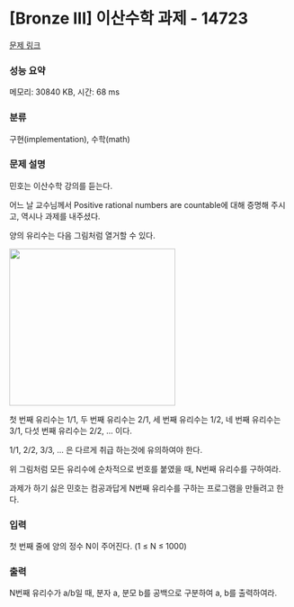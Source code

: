 # [Bronze III] 이산수학 과제 - 14723 

[문제 링크](https://www.acmicpc.net/problem/14723) 

### 성능 요약

메모리: 30840 KB, 시간: 68 ms

### 분류

구현(implementation), 수학(math)

### 문제 설명

<p>민호는 이산수학 강의를 듣는다.</p>

<p>어느 날 교수님께서 Positive rational numbers are countable에 대해 증명해 주시고, 역시나 과제를 내주셨다. </p>

<p>양의 유리수는 다음 그림처럼 열거할 수 있다.</p>

<p><img alt="" src="https://onlinejudgeimages.s3-ap-northeast-1.amazonaws.com/problem/14723/1.png" style="height:279px; width:295px"></p>

<p>첫 번째 유리수는 1/1, 두 번째 유리수는 2/1, 세 번째 유리수는 1/2, 네 번째 유리수는 3/1, 다섯 번째 유리수는 2/2, ... 이다.</p>

<p>1/1, 2/2, 3/3, ... 은 다르게 취급 하는것에 유의하여야 한다.</p>

<p>위 그림처럼 모든 유리수에 순차적으로 번호를 붙였을 때, N번째 유리수를 구하여라.</p>

<p> 과제가 하기 싫은 민호는 컴공과답게 N번째 유리수를 구하는 프로그램을 만들려고 한다.</p>

### 입력 

 <p>첫 번째 줄에 양의 정수 N이 주어진다. (1 ≤ N ≤ 1000)</p>

### 출력 

 <p>N번째 유리수가 a/b일 때, 분자 a, 분모 b를 공백으로 구분하여 a, b를 출력하여라.</p>

